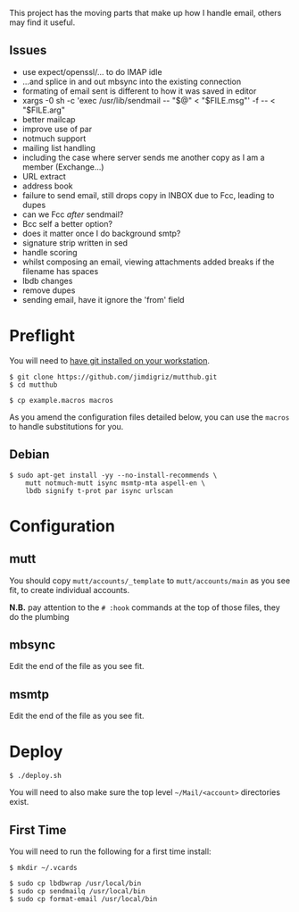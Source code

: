 This project has the moving parts that make up how I handle email, others may find it useful.

## Issues

 * use expect/openssl/... to do IMAP idle
  * ...and splice in and out mbsync into the existing connection
 * formating of email sent is different to how it was saved in editor
 * xargs -0 sh -c 'exec /usr/lib/sendmail -- "$@" < "$FILE.msg"' -f -- < "$FILE.arg"
 * better mailcap
 * improve use of par
 * notmuch support
 * mailing list handling
  * including the case where server sends me another copy as I am a member (Exchange...)
 * URL extract
 * address book
 * failure to send email, still drops copy in INBOX due to Fcc, leading to dupes
  * can we Fcc *after* sendmail?
  * Bcc self a better option?
  * does it matter once I do background smtp?
 * signature strip written in sed
 * handle scoring
 * whilst composing an email, viewing attachments added breaks if the filename has spaces
 * lbdb changes
  * remove dupes
  * sending email, have it ignore the 'from' field

# Preflight

You will need to [have git installed on your workstation](http://git-scm.com/book/en/Getting-Started-Installing-Git).

    $ git clone https://github.com/jimdigriz/mutthub.git
    $ cd mutthub
 
    $ cp example.macros macros

As you amend the configuration files detailed below, you can use the `macros` to handle substitutions for you.

## Debian

    $ sudo apt-get install -yy --no-install-recommends \
    	mutt notmuch-mutt isync msmtp-mta aspell-en \
    	lbdb signify t-prot par isync urlscan

# Configuration

## mutt

You should copy `mutt/accounts/_template` to `mutt/accounts/main` as you see fit, to create individual accounts.

**N.B.** pay attention to the `# :hook` commands at the top of those files, they do the plumbing

## mbsync

Edit the end of the file as you see fit.

## msmtp

Edit the end of the file as you see fit.

# Deploy

    $ ./deploy.sh

You will need to also make sure the top level `~/Mail/<account>` directories exist.

## First Time

You will need to run the following for a first time install:

    $ mkdir ~/.vcards
    
    $ sudo cp lbdbwrap /usr/local/bin
    $ sudo cp sendmailq /usr/local/bin
    $ sudo cp format-email /usr/local/bin

